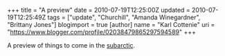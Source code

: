 +++
title = "A preview"
date = 2010-07-19T12:25:00Z
updated = 2010-07-19T12:25:49Z
tags = ["update", "Churchill", "Amanda Winegardner", "Brittany Jones"]
blogimport = true 
[author]
	name = "Karl Cottenie"
	uri = "https://www.blogger.com/profile/02038479865297594589"
+++

A preview of things to come in the <a href="http://dabluff.blogspot.com/2010/07/way-things-go.html">subarctic</a>.
